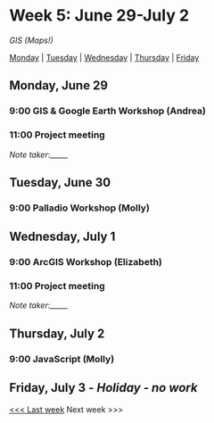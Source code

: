# Week 5: June 29-July 2

*GIS (Maps!)*

[Monday](#monday-june-29) | [Tuesday](#tuesday-june-30) | [Wednesday](#wednesday-july-1) | [Thursday](#thursday-july-2) | [Friday](#friday-june-26)

## Monday, June 29

### 9:00 GIS & Google Earth Workshop (Andrea)

### 11:00 Project meeting
*Note taker:_____*

## Tuesday, June 30

### 9:00 Palladio Workshop (Molly)

## Wednesday, July 1

### 9:00 ArcGIS Workshop (Elizabeth)

### 11:00 Project meeting
*Note taker:_____*

## Thursday, July 2

### 9:00 JavaScript (Molly)

## Friday, July 3 - *Holiday - no work*

[<<< Last week](/4-data.md) Next week >>>
